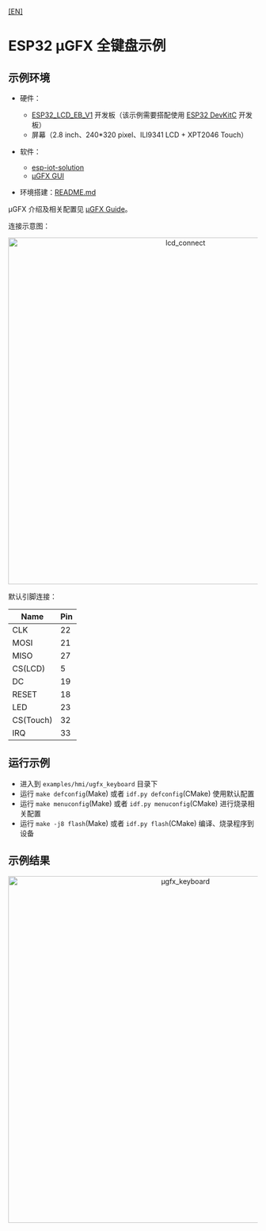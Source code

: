 [[EN]](./ugfx_keyboard_en.md)

# ESP32 μGFX 全键盘示例

## 示例环境

- 硬件：
	* [ESP32\_LCD\_EB\_V1](../../../documents/evaluation_boards/ESP32_LCDKit_guide_cn.md) 开发板（该示例需要搭配使用 [ESP32 DevKitC](https://docs.espressif.com/projects/esp-idf/en/latest/hw-reference/modules-and-boards.html#esp32-devkitc-v4) 开发板）
	* 屏幕（2.8 inch、240*320 pixel、ILI9341 LCD + XPT2046 Touch）
- 软件：
	* [esp-iot-solution](https://github.com/espressif/esp-iot-solution)
	* [μGFX GUI](https://ugfx.io/)

- 环境搭建：[README.md](../../../README.md#preparation)

μGFX 介绍及相关配置见 [μGFX Guide](../../../documents/hmi_solution/ugfx/ugfx_guide_cn.md)。

连接示意图：

<div align="center"><img src="../../../documents/_static/hmi_solution/lcd_connect.jpg" width = "700" alt="lcd_connect" align=center /></div>  

默认引脚连接：

Name | Pin
-------- | -----
CLK | 22
MOSI | 21
MISO | 27
CS(LCD) | 5
DC | 19
RESET | 18
LED | 23
CS(Touch) | 32
IRQ | 33

## 运行示例

- 进入到 `examples/hmi/ugfx_keyboard` 目录下
- 运行 `make defconfig`(Make) 或者 `idf.py defconfig`(CMake) 使用默认配置
- 运行 `make menuconfig`(Make) 或者 `idf.py menuconfig`(CMake) 进行烧录相关配置
- 运行 `make -j8 flash`(Make) 或者 `idf.py flash`(CMake) 编译、烧录程序到设备

## 示例结果

<div align="center"><img src="../../../documents/_static/hmi_solution/ugfx/ugfx_keyboard.jpg" width = "700" alt="μgfx_keyboard" align=center /></div>  